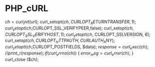 PHP_cURL
========

$ch = curl_init($url);
curl_setopt($ch, CURLOPT_RETURNTRANSFER, 1);
curl_setopt($ch,CURLOPT_SSL_VERIFYPEER,false); 
curl_setopt($ch,CURLOPT_SSL_VERIFYHOST,1);
curl_setopt($ch, CURLOPT_SSLVERSION, 6);
curl_setopt($ch, CURLOPT_HTTPAUTH, CURLAUTH_ANY);
curl_setopt($ch,CURLOPT_POSTFIELDS, $data);
$response = curl_exec ($ch);	//print_r($response);		 
if (curl_errno($ch)) {
$error_msg = curl_error($ch);
}				
curl_close ($ch);
